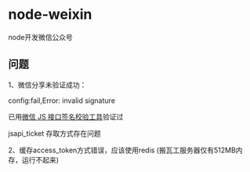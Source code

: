 # node-weixin
node开发微信公众号

## 问题

1、微信分享未验证成功：

config:fail,Error: invalid signature

已用[微信 JS 接口签名校验工具](https://mp.weixin.qq.com/debug/cgi-bin/sandbox?t=jsapisign)验证过

jsapi_ticket 存取方式存在问题

2、缓存access_token方式错误，应该使用redis (搬瓦工服务器仅有512MB内存，运行不起来)
